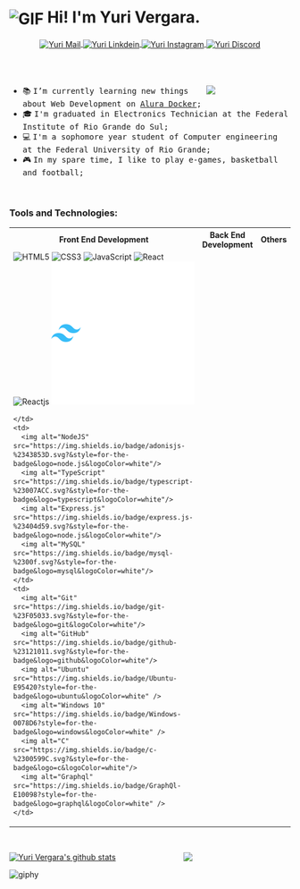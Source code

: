 # <img align="center" alt="GIF" src="./assets/hi.gif" width="30" height="30" /> Hi! I'm Yuri Vergara.

<center>
  <a href="mailto:yuridemlvergara@gmail.com">
    <img align="center" alt="Yuri Mail" height="30px" src="https://img.shields.io/badge/Gmail-EA4335?style=for-the-badge&logo=Gmail&logoColor=white" />
  </a>
  <a href="https://www.linkedin.com/in/yuri-vergara-3752a2237/">
    <img align="center" alt="Yuri Linkdein" height="30px" src="https://img.shields.io/badge/Linkedin-0A66C2?style=for-the-badge&logo=Linkedin&logoColor=white" />
  </a>
  <a href="https://www.instagram.com/yuurivergara/">
    <img align="center" alt="Yuri Instagram" height="30px" src="https://img.shields.io/badge/Instagram-E4405F?style=for-the-badge&logo=instagram&logoColor=white" />
  </a>
  <a href="https://discordapp.com/users/300492395487952897">
    <img align="center" alt="Yuri Discord" height="30px" src="https://img.shields.io/badge/Discord-7289da?style=for-the-badge&logo=Discord&logoColor=white" />
  </a>
</center>

<br/>
<br/>
<br/>

<div>
  <img align="right" src="./assets/giphy.gif" width="30%"/>

  - 📚 <samp> I’m currently learning new things about Web Development on [Alura Docker](https://www.alura.com.br/curso-online-docker-criando-gerenciando-containers);
  - 🎓 <samp> I'm graduated in Electronics Technician at the Federal Institute of Rio Grande do Sul;
  - 💻 <samp> I'm a sophomore year student of Computer engineering at the Federal University of Rio Grande;
  - 🎮 <samp> In my spare time, I like to play e-games, basketball and football;
</div>

<br/>

### Tools and Technologies:

<table style="width:100%">
  <tr>
    <th>Front End Development</th>
    <th>Back End Development</th>
    <th>Others</th>
  </tr>
  <tr>
    <td>
      <img alt="HTML5" src="https://img.shields.io/badge/html5-%23E34F26.svg?&style=for-the-badge&logo=html5&logoColor=white"/>
      <img alt="CSS3" src="https://img.shields.io/badge/css3-%231572B6.svg?&style=for-the-badge&logo=css3&logoColor=white"/>
      <img alt="JavaScript" src="https://img.shields.io/badge/javascript-%23323330.svg?&style=for-the-badge&logo=javascript&logoColor=%23F7DF1E"/>
      <img alt="React" src="https://img.shields.io/badge/react-%2320232a.svg?&style=for-the-badge&logo=react&logoColor=%2361DAFB"/>
      <img alt="Reactjs" src="https://img.shields.io/badge/reactjs-%2320232a.svg?&style=for-the-badge&logo=react&logoColor=%2361DAFB"/>
      <img alt="Tailwind" src="https://github.com/devicons/devicon/blob/v2.15.1/icons/tailwindcss/tailwindcss-original-wordmark.svg"/>
      
    </td>
    <td>
      <img alt="NodeJS" src="https://img.shields.io/badge/adonisjs-%2343853D.svg?&style=for-the-badge&logo=node.js&logoColor=white"/>
      <img alt="TypeScript" src="https://img.shields.io/badge/typescript-%23007ACC.svg?&style=for-the-badge&logo=typescript&logoColor=white"/>
      <img alt="Express.js" src="https://img.shields.io/badge/express.js-%23404d59.svg?&style=for-the-badge&logo=node.js&logoColor=white"/>
      <img alt="MySQL" src="https://img.shields.io/badge/mysql-%2300f.svg?&style=for-the-badge&logo=mysql&logoColor=white"/>
    </td>
    <td>
      <img alt="Git" src="https://img.shields.io/badge/git-%23F05033.svg?&style=for-the-badge&logo=git&logoColor=white"/>
      <img alt="GitHub" src="https://img.shields.io/badge/github-%23121011.svg?&style=for-the-badge&logo=github&logoColor=white"/>
      <img alt="Ubuntu" src="https://img.shields.io/badge/Ubuntu-E95420?style=for-the-badge&logo=ubuntu&logoColor=white" />
      <img alt="Windows 10" src="https://img.shields.io/badge/Windows-0078D6?style=for-the-badge&logo=windows&logoColor=white" />
      <img alt="C" src="https://img.shields.io/badge/c-%2300599C.svg?&style=for-the-badge&logo=c&logoColor=white"/>
      <img alt="Graphql" src="https://img.shields.io/badge/GraphQl-E10098?style=for-the-badge&logo=graphql&logoColor=white" />
    </td>
  </tr>
</table>
<br/>

[![Yuri Vergara's github stats](https://github-readme-stats.vercel.app/api?username=yuurivergara&show_icons=true&theme=tokyonight)](https://github.com/yuurivergara/github-readme-stats)
<img align="right" src="./assets/thats.gif" width="38%"/>
  
![giphy](https://user-images.githubusercontent.com/103228396/170877321-72a64008-5e55-455f-9021-f412c595ac27.gif)
